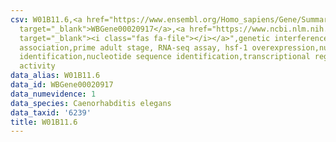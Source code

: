 ```yaml
---
csv: W01B11.6,<a href="https://www.ensembl.org/Homo_sapiens/Gene/Summary?db=core;g=WBGene00020917"
  target="_blank">WBGene00020917</a>,<a href="https://www.ncbi.nlm.nih.gov/pubmed/30894454"
  target="_blank"><i class="fas fa-file"></i></a>",genetic interference,functional
  association,prime adult stage, RNA-seq assay, hsf-1 overexpression,nucleotide sequence
  identification,nucleotide sequence identification,transcriptional regulation,up-regulates
  activity
data_alias: W01B11.6
data_id: WBGene00020917
data_numevidence: 1
data_species: Caenorhabditis elegans
data_taxid: '6239'
title: W01B11.6
---
```

